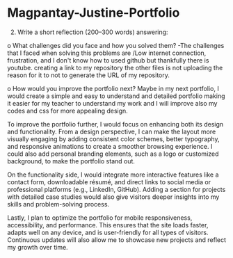 # Magpantay-Justine-Portfolio
2.	Write a short reflection (200–300 words) answering:
   
o	What challenges did you face and how you solved them?
-The challenges that I faced when solving this problems are /Low internet connection, frustration, and I don't know how to used github but thankfully there is youtube.
creating a link to my repository the other files is not uploading the reason for it to not to generate the URL of my repository.

o	How would you improve the portfolio next?
Maybe in my next portfolio, I would create a simple and easy to understand and detailed portfolio making it easier for my teacher to understand my work
and I will improve also my codes and css for more appealing design.

To improve the portfolio further, I would focus on enhancing both its design and functionality. From a design perspective, I can make the layout more visually engaging by adding consistent color schemes, better typography, and responsive animations to create a smoother browsing experience. I could also add personal branding elements, such as a logo or customized background, to make the portfolio stand out.

On the functionality side, I would integrate more interactive features like a contact form, downloadable résumé, and direct links to social media or professional platforms (e.g., LinkedIn, GitHub). Adding a section for projects with detailed case studies would also give visitors deeper insights into my skills and problem-solving process.

Lastly, I plan to optimize the portfolio for mobile responsiveness, accessibility, and performance. This ensures that the site loads faster, adapts well on any device, and is user-friendly for all types of visitors. Continuous updates will also allow me to showcase new projects and reflect my growth over time.

